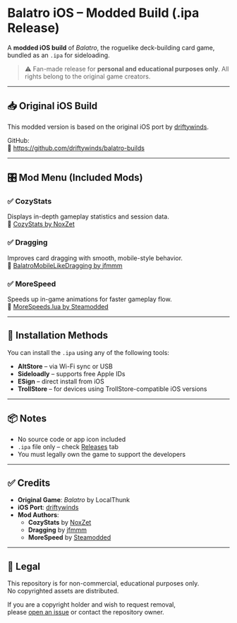 # Balatro iOS – Modded Build (.ipa Release)

A **modded iOS build** of *Balatro*, the roguelike deck-building card game, bundled as an `.ipa` for sideloading.

> ⚠️ Fan-made release for **personal and educational purposes only**. All rights belong to the original game creators.

---

## 📥 Original iOS Build

This modded version is based on the original iOS port by [driftywinds](https://github.com/driftywinds/balatro-builds).

GitHub:  
🔗 https://github.com/driftywinds/balatro-builds

---

## 🎛️ Mod Menu (Included Mods)

### ✅ CozyStats  
Displays in-depth gameplay statistics and session data.  
🔗 [CozyStats by NoxZet](https://github.com/NoxZet/CozyStats/)

### ✅ Dragging  
Improves card dragging with smooth, mobile-style behavior.  
🔗 [BalatroMobileLikeDragging by jfmmm](https://github.com/jfmmm/BalatroMobileLikeDragging)

### ✅ MoreSpeed  
Speeds up in-game animations for faster gameplay flow.  
🔗 [MoreSpeeds.lua by Steamodded](https://github.com/Steamodded/examples/blob/master/Mods/MoreSpeeds.lua)

---

## 📱 Installation Methods

You can install the `.ipa` using any of the following tools:

- **AltStore** – via Wi-Fi sync or USB
- **Sideloadly** – supports free Apple IDs
- **ESign** – direct install from iOS
- **TrollStore** – for devices using TrollStore-compatible iOS versions

---

## 📦 Notes

- No source code or app icon included
- `.ipa` file only – check [Releases](../../releases) tab
- You must legally own the game to support the developers

---

## ✅ Credits

- **Original Game**: *Balatro* by LocalThunk
- **iOS Port**: [driftywinds](https://github.com/driftywinds/balatro-builds)
- **Mod Authors**:
  - **CozyStats** by [NoxZet](https://github.com/NoxZet)
  - **Dragging** by [jfmmm](https://github.com/jfmmm)
  - **MoreSpeed** by [Steamodded](https://github.com/Steamodded)
---

## 📜 Legal

This repository is for non-commercial, educational purposes only.  
No copyrighted assets are distributed.

If you are a copyright holder and wish to request removal,  
please [open an issue](../../issues) or contact the repository owner.
